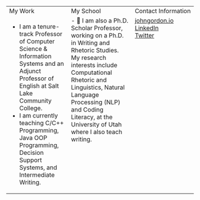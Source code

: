 <table>
  <tr>
    <td valign="top" width="33%">
      My Work
    </td>
    <td valign="top" width="34%">
      My School
    </td>
    <td valign="top" width="33%">
      Contact Information
    </td>
  </tr>
  <tr>
    <td valign="top" width="33%">
      <ul>
        <li>I am a tenure-track Professor of Computer Science & Information Systems and an Adjunct Professor of English at Salt Lake Community College.
        <li>I am currently teaching C/C++ Programming, Java OOP Programming, Decision Support Systems, and Intermediate Writing.
      </ul>
    </td>
    <td valign="top" width="34%">
      - 🌱 I am also a Ph.D. Scholar Professor, working on a Ph.D. in Writing and Rhetoric Studies. My research interests include Computational Rhetoric and Linguistics, Natural Language Processing (NLP) and Coding Literacy, at the University of Utah where I also teach writing. 
    </td>
    <td valign="top" width="33%">
      <a href="https://johngordon.io" target="_blank">johngordon.io</a><br>
      <a href="https://www.linkedin.com/in/johncalvingordon">LinkedIn</a><br>
      <a href="https://twitter.com/ProfJGordon">Twitter</a><br>
    </td>
  </tr>
</table>
